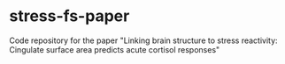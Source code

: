 # stress-fs-paper
Code repository for the paper "Linking brain structure to stress reactivity:  Cingulate surface area predicts acute cortisol responses"
